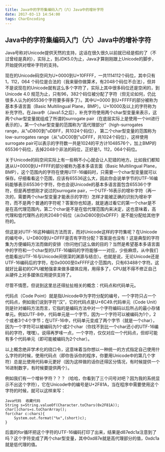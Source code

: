```yaml
---
title: Java中的字符集编码入门（六）Java中的增补字符
date: 2017-03-13 14:54:00
tags: CharEncoding
---
```


## Java中的字符集编码入门（六）Java中的增补字符

Java号称对Unicode提供天然的支持，这话在很久很久以前就已经是假的了（不过曾经是真的），实际上，到JDK5.0为止，Java才算刚刚跟上Unicode的脚步，开始提供对增补字符的支持。


现在的Unicode码空间为U+0000到U+10FFFF，一共1114112个码位，其中只有1，112，064 个码位是合法的（我来替你做算术，有2048个码位不合法），但并不是说现在的Unicode就有这么多个字符了，实际上其中很多码位还是空闲的，到Unicode 4.0 规范为止，只有96，382个码位被分配了字符（但无论如何，仍比很多人认为的65536个字符要多得多了）。其中U+0000 到U+FFFF的部分被称为基本多语言面（Basic Multilingual Plane，BMP）。U+10000及以上的字符称为补充字符。在Java中（Java1.5之后），补充字符使用两个char型变量来表示，这两个char型变量就组成了所谓的surrogate pair（在底层实际上是使用一个int进行表示的）。第一个char型变量的范围称为“高代理部分”（high-surrogates range，从"uD800到"uDBFF，共1024个码位）， 第二个char型变量的范围称为low-surrogates range（从"uDC00到"uDFFF，共1024个码位），这样使用surrogate pair可以表示的字符数一共是1024的平方计1048576个，加上BMP的65536个码位，去掉2048个非法的码位，正好是1，112，064个码位。


关于Unicode的码空间实际上有一些稍不小心就会让人犯错的地方。比如我们都知道从U+0000到U+FFFF的部分被称为基本多语言面（Basic Multilingual Plane，BMP），这个范围内的字符在使用UTF-16编码时，只需要一个char型变量就可以保存。仔细看看这个范围，应该有65536这么大，因此你会说单字节的UTF-16编码能够表示65536个字符，你也会说Unicode的基本多语言面包含65536个字符，但是再想想刚才说过的surrogate pair，一个UTF-16表示的增补字符（再一次的，需要两个char型变量才能表示的字符）怎样才能被正确的识别为增补字符，而不是两个普通的字符呢？答案你也知道，就是通过看它的第一个char是不是在高代理范围内，第二个char是不是在低代理范围内来决定，这也意味着，高代理和低代理所占的共2048个码位（从0xD800到0xDFFF）是不能分配给其他字符的。


但这是对UTF-16这种编码方法而言，而对Unicode这样的字符集呢？在Unicode的编号中，U+D800到U+DFFF是否有字符分配？答案是也没有！这是典型的字符集为方便编码方法而做的安排（你问他们这么做的目的？当然是希望基本多语言面中的字符和一个char型的UTF-16编码的字符能够一一对应，少些麻烦，从中我们也能看出UTF-16与Unicode间很深的渊源与结合）。也就是说，无论Unicode还是UTF-16编码后的字符，在0x0000至0xFFFF这个范围内，只有63488个字符。这就好比最初的CPU被勉强拿来做多媒体应用，用得多了，CPU就不得不修正自己从硬件上对多媒体应用提供支持了。


尽管不情愿，但说到这里总还得扯扯相关的概念：代码点和代码单元。


代码点（Code Point）就是指Unicode中为字符分配的编号，一个字符只占一个代码点，例如我们说到字符“汉”，它的代码点是U+6C49.代码单元（Code Unit）则是针对编码方法而言，它指的是编码方法中对一个字符编码以后所占的最小存储单元。例如UTF-8中，代码单元是一个字节，因为一个字符可以被编码为1个，2个或者3个4个字节；在UTF-16中，代码单元变成了两个字节（就是一个char），因为一个字符可以被编码为1个或2个char（你找不到比一个char还小的UTF-16编码的字符，嘿嘿）。说得再罗嗦一点，一个字符，仅仅对应一个代码点，但却可能有多个代码单元（即可能被编码为2个char）。


以上概念绝非学术化的绕口令，这意味着当你想以一种统一的方式指定自己使用什么字符的时候，使用代码点（即你告诉你的程序，你要用Unicode中的第几个字符）总是比使用代码单元更好（因为这样做的话你还得区分情况，有时候提供一个16进制数字，有时候要提供两个）。


例如我们有一个增补字符？？？（哈哈，你看到了三个问号对吧？因为我的系统显示不出这个字符），它在Unicode中的编号是U+2F81A，当在程序中需要使用这个字符的时候，就可以这样来写：

```
Java代码  收藏代码
String s=String.valueOf(Character.toChars(0x2F81A));  
char[]chars=s.toCharArray();  
for(char c:chars){  
    System.out.format("%x",(short)c);  
} 
``` 

后面的for循环把这个字符的UTF-16编码打印了出来，结果是d87edc1a注意到了吗？这个字符变成了两个char型变量，其中0xd87e就是高代理部分的值，0xdc1a就是低代理的值。